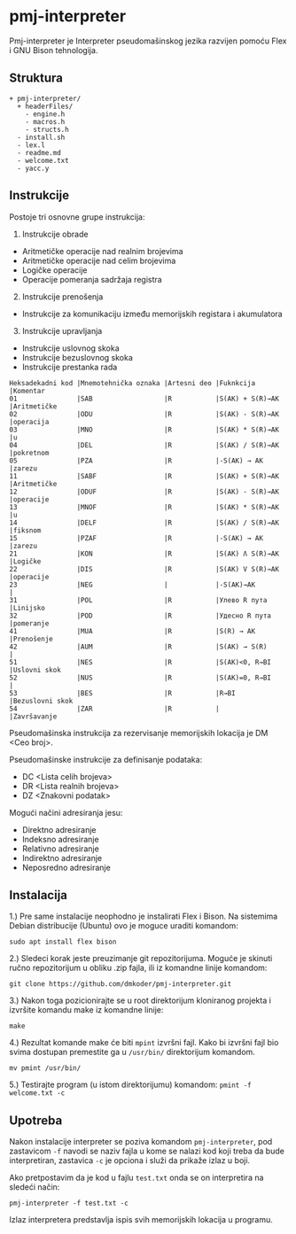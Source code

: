 # pmj-interpreter
Pmj-interpreter je Interpreter pseudomašinskog jezika razvijen pomoću Flex i GNU Bison tehnologija.

## Struktura
```
+ pmj-interpreter/
  + headerFiles/
    - engine.h
    - macros.h
    - structs.h
  - install.sh
  - lex.l
  - readme.md
  - welcome.txt
  - yacc.y
```

## Instrukcije
Postoje tri osnovne grupe instrukcija:
1. Instrukcije obrade
  - Aritmetičke operacije nad realnim brojevima
  - Aritmetičke operacije nad celim brojevima
  - Logičke operacije
  - Operacije pomeranja sadržaja registra
2. Instrukcije prenošenja
  - Instrukcije za komunikaciju između memorijskih registara i akumulatora
3. Instrukcije upravljanja 
  - Instrukcije uslovnog skoka
  - Instrukcije bezuslovnog skoka
  - Instrukcije prestanka rada

```
Heksadekadni kod |Mnemotehnička oznaka |Artesni deo |Fuknkcija         |Komentar
01               |SAB                  |R           |S(AK) + S(R)→AK   |Aritmetičke 
02               |ODU                  |R           |S(AK) - S(R)→AK   |operacija 
03               |MNO                  |R           |S(AK) * S(R)→AK   |u 
04               |DEL                  |R           |S(AK) / S(R)→AK   |pokretnom 
05               |PZA                  |R           |-S(AK) → AK       |zarezu
11               |SABF                 |R           |S(AK) + S(R)→AK   |Aritmetičke 
12               |ODUF                 |R           |S(AK) - S(R)→AK   |operacije 
13               |MNOF                 |R           |S(AK) * S(R)→AK   |u 
14               |DELF                 |R           |S(AK) / S(R)→AK   |fiksnom 
15               |PZAF                 |R           |-S(AK) → AK       |zarezu
21               |KON                  |R           |S(AK) Ʌ S(R)→AK   |Logičke  
22               |DIS                  |R           |S(AK) V S(R)→AK   |operacije
23               |NEG                  |            |-S(AK)→AK         |
31               |POL                  |R           |Улево R пута      |Linijsko
32               |POD                  |R           |Удесно R пута     |pomeranje
41               |MUA                  |R           |S(R) → AK         |Prenošenje
42               |AUM                  |R           |S(AK) → S(R)      |
51               |NES                  |R           |S(AK)<0, R→BI     |Uslovni skok
52               |NUS                  |R           |S(AK)=0, R→BI     |
53               |BES                  |R           |R→BI              |Bezuslovni skok
54               |ZAR                  |R           |                  |Završavanje
```
Pseudomašinska instrukcija za rezervisanje memorijskih lokacija je DM \<Ceo broj\>.

Pseudomašinske instrukcije za definisanje podataka:
 - DC \<Lista celih brojeva\>
 - DR \<Lista realnih brojeva\>
 - DZ \<Znakovni podatak\>

Mogući načini adresiranja jesu:
 - Direktno adresiranje
 - Indeksno adresiranje
 - Relativno adresiranje
 - Indirektno adresiranje
 - Neposredno adresiranje

## Instalacija

1.) Pre same instalacije neophodno je instalirati Flex i Bison. Na sistemima Debian distribucije (Ubuntu) ovo je moguce uraditi komandom:
```
sudo apt install flex bison
```
2.) Sledeci korak jeste preuzimanje git repozitorijuma. Moguće je skinuti ručno repozitorijum u obliku .zip fajla, ili iz komandne linije komandom:
```
git clone https://github.com/dmkoder/pmj-interpreter.git
```
3.) Nakon toga pozicionirajte se u root direktorijum kloniranog projekta i izvršite komandu make iz komandne linije:
```
make
```
4.) Rezultat komande make će biti ```mpint``` izvršni fajl. Kako bi izvršni fajl bio svima dostupan premestite ga u ```/usr/bin/``` direktorijum komandom.

```mv pmint /usr/bin/```

5.) Testirajte program (u istom direktorijumu) komandom:
```pmint -f welcome.txt -c```


## Upotreba

Nakon instalacije interpreter se poziva komandom `pmj-interpreter`, pod zastavicom `-f` navodi se naziv fajla u kome se nalazi kod koji treba da bude interpretiran, zastavica `-c` je opciona i služi da prikaže izlaz u boji.

Ako pretpostavim da je kod u fajlu `test.txt` onda se on interpretira na sledeći način:
```
pmj-interpreter -f test.txt -c
```

Izlaz interpretera predstavlja ispis svih memorijskih lokacija u programu.

